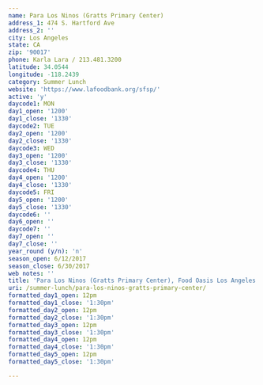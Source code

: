 ```yaml
---
name: Para Los Ninos (Gratts Primary Center)
address_1: 474 S. Hartford Ave
address_2: ''
city: Los Angeles
state: CA
zip: '90017'
phone: Karla Lara / 213.481.3200
latitude: 34.0544
longitude: -118.2439
category: Summer Lunch
website: 'https://www.lafoodbank.org/sfsp/'
active: 'y'
daycode1: MON
day1_open: '1200'
day1_close: '1330'
daycode2: TUE
day2_open: '1200'
day2_close: '1330'
daycode3: WED
day3_open: '1200'
day3_close: '1330'
daycode4: THU
day4_open: '1200'
day4_close: '1330'
daycode5: FRI
day5_open: '1200'
day5_close: '1330'
daycode6: ''
day6_open: ''
daycode7: ''
day7_open: ''
day7_close: ''
year_round (y/n): 'n'
season_open: 6/12/2017
season_close: 6/30/2017
web notes: ''
title: 'Para Los Ninos (Gratts Primary Center), Food Oasis Los Angeles'
uri: /summer-lunch/para-los-ninos-gratts-primary-center/
formatted_day1_open: 12pm
formatted_day1_close: '1:30pm'
formatted_day2_open: 12pm
formatted_day2_close: '1:30pm'
formatted_day3_open: 12pm
formatted_day3_close: '1:30pm'
formatted_day4_open: 12pm
formatted_day4_close: '1:30pm'
formatted_day5_open: 12pm
formatted_day5_close: '1:30pm'

---
```



